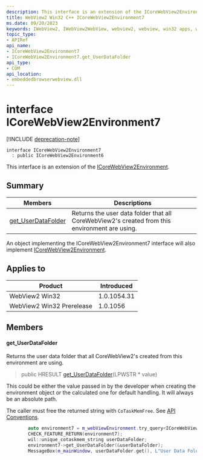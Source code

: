 ```yaml
---
description: This interface is an extension of the ICoreWebView2Environment.
title: WebView2 Win32 C++ ICoreWebView2Environment7
ms.date: 09/20/2023
keywords: IWebView2, IWebView2WebView, webview2, webview, win32 apps, win32, edge, ICoreWebView2, ICoreWebView2Controller, browser control, edge html, ICoreWebView2Environment7
topic_type: 
- APIRef
api_name:
- ICoreWebView2Environment7
- ICoreWebView2Environment7.get_UserDataFolder
api_type:
- COM
api_location:
- embeddedbrowserwebview.dll
---
```


# interface ICoreWebView2Environment7

[!INCLUDE [deprecation-note](../includes/deprecation-note.md)]

```
interface ICoreWebView2Environment7
  : public ICoreWebView2Environment6
```

This interface is an extension of the [ICoreWebView2Environment](icorewebview2environment.md).

## Summary

 Members                        | Descriptions
--------------------------------|---------------------------------------------
[get_UserDataFolder](#get_userdatafolder) | Returns the user data folder that all CoreWebView2's created from this environment are using.

An object implementing the ICoreWebView2Environment7 interface will also implement [ICoreWebView2Environment](icorewebview2environment.md).

## Applies to

Product                         | Introduced
--------------------------------|---------------------------------------------
WebView2 Win32            |    1.0.1054.31
WebView2 Win32 Prerelease |    1.0.1056

## Members

#### get_UserDataFolder

Returns the user data folder that all CoreWebView2's created from this environment are using.

> public HRESULT [get_UserDataFolder](#get_userdatafolder)(LPWSTR * value)

This could be either the value passed in by the developer when creating the environment object or the calculated one for default handling. It will always be an absolute path.

The caller must free the returned string with `CoTaskMemFree`. See [API Conventions](/microsoft-edge/webview2/concepts/win32-api-conventions#strings).

```cpp
        auto environment7 = m_webViewEnvironment.try_query<ICoreWebView2Environment7>();
        CHECK_FEATURE_RETURN(environment7);
        wil::unique_cotaskmem_string userDataFolder;
        environment7->get_UserDataFolder(&userDataFolder);
        MessageBox(m_mainWindow, userDataFolder.get(), L"User Data Folder", MB_OK);
```


